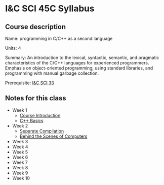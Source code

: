 # I&C SCI 45C Syllabus

## Course description

Name: programming in C/C++ as a second language

Units: 4

Summary: An introduction to the lexical, syntactic, semantic, and pragmatic characteristics of the C/C++ languages for experienced programmers. Emphasis on object-oriented programming, using standard libraries, and programming with manual garbage collection.

Prerequisite: [I&C SCI 33](../../spring-2020/ics-33/syllabus.md)

## Notes for this class

- Week 1
    - [Course Introduction](./week1/course-intro.md)
    - [C++ Basics](./week1/language-basics.md)
- Week 2
    - [Separate Compilation](./week2/separate-compilation.md)
    - [Behind the Scenes of Computers](./week2/behind-the-scenes.md)
- Week 3
- Week 4
- Week 5
- Week 6
- Week 7
- Week 8
- Week 9
- Week 10